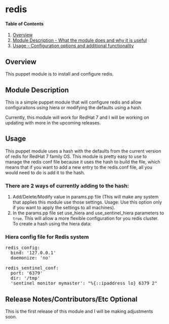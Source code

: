 # redis

#### Table of Contents

1. [Overview](#overview)
2. [Module Description - What the module does and why it is useful](#module-description)
3. [Usage - Configuration options and additional functionality](#usage)

## Overview
This puppet module is to install and configure redis.

## Module Description
This is a simple puppet module that will configure redis and allow configuraitons
using hiera or modifying the defaults using a hash.


Currently, this module will work for RedHat 7 and I will be working on updating with
more in the upcoming releases.

## Usage

This puppet module uses a hash with the defaults from the current version of redis for
RedHat 7 family OS.  This module is pretty easy to use to manage the redis conf file
because it uses the hash to build the file, which means that if you want to add a new
entry to the redis.conf file, all you would need to do is add it to the hash.

### There are 2 ways of currently adding to the hash:
1.   Add/Delete/Modify value in params.pp file (This will make any system that applies this
     module use those settings.  Usage: Use this option only if you want to apply the settings
     to all machines).
2.   In the params.pp file set use_hiera and use_sentinel_hiera parameters to `true`.  This will
     allow a more flexible configuration for you redis cluster.  To create a hash using the hiera
     data:

### Hiera config file for Redis system
<pre>
redis_config: 
  bind: '127.0.0.1'
  daemonize: 'no'

redis_sentinel_conf:
  port: '6379'
  dir: '/tmp'
  'sentinel monitor mymaster': "%{::ipaddress_lo} 6379 2"
</pre> 

## Release Notes/Contributors/Etc **Optional**

This is the first release of this module and I will be making adjustments soon.
